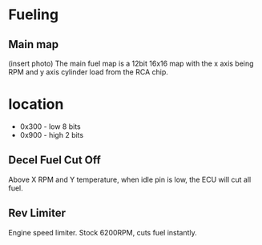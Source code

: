 # Fueling
## Main map
(insert photo)
The main fuel map is a 12bit 16x16 map with the x axis being RPM and y axis cylinder load from the RCA chip. 

# location
* 0x300 - low 8 bits
* 0x900 - high 2 bits

## Decel Fuel Cut Off
Above X RPM and Y temperature, when idle pin is low, the ECU will cut all fuel. 

## Rev Limiter
Engine speed limiter. Stock 6200RPM, cuts fuel instantly.

